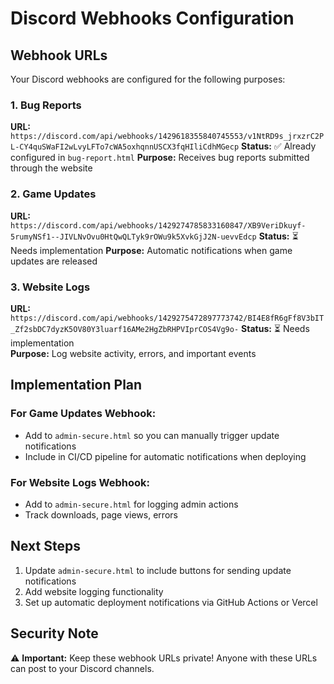 # Discord Webhooks Configuration

## Webhook URLs

Your Discord webhooks are configured for the following purposes:

### 1. Bug Reports
**URL:** `https://discord.com/api/webhooks/1429618355840745553/v1NtRD9s_jrxzrC2PL-CY4quSWaFI2wLvyLFTo7cWA5oxhqnnUSCX3fqHIliCdhMGecp`
**Status:** ✅ Already configured in `bug-report.html`
**Purpose:** Receives bug reports submitted through the website

### 2. Game Updates
**URL:** `https://discord.com/api/webhooks/1429274785833160847/XB9VeriDkuyf-5rumyNSf1--JIVLNvOvu0HtQwQLTyk9rOWu9k5XvkGjJ2N-uevvEdcp`
**Status:** ⏳ Needs implementation
**Purpose:** Automatic notifications when game updates are released

### 3. Website Logs
**URL:** `https://discord.com/api/webhooks/1429275472897773742/BI4E8fR6gFf8V3bIT_Zf2sbDC7dyzK5OV80Y3luarf16AMe2HgZbRHPVIprCOS4Vg9o-`
**Status:** ⏳ Needs implementation  
**Purpose:** Log website activity, errors, and important events

## Implementation Plan

### For Game Updates Webhook:
- Add to `admin-secure.html` so you can manually trigger update notifications
- Include in CI/CD pipeline for automatic notifications when deploying

### For Website Logs Webhook:
- Add to `admin-secure.html` for logging admin actions
- Track downloads, page views, errors

## Next Steps

1. Update `admin-secure.html` to include buttons for sending update notifications
2. Add website logging functionality
3. Set up automatic deployment notifications via GitHub Actions or Vercel

## Security Note

⚠️ **Important:** Keep these webhook URLs private! Anyone with these URLs can post to your Discord channels.
